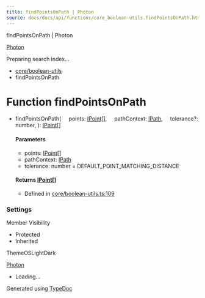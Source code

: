 ```yaml
---
title: findPointsOnPath | Photon
source: docs/docs/api/functions/core_boolean-utils.findPointsOnPath.html
---
```


findPointsOnPath | Photon

[Photon](../index.md)




Preparing search index...

* [core/boolean-utils](../modules/core_boolean-utils.md)
* findPointsOnPath

# Function findPointsOnPath

* findPointsOnPath(
      points: [IPoint](../interfaces/core_schema.IPoint.md)[],
      pathContext: [IPath](../interfaces/core_schema.IPath.md),
      tolerance?: number,
  ): [IPoint](../interfaces/core_schema.IPoint.md)[]

  #### Parameters

  + points: [IPoint](../interfaces/core_schema.IPoint.md)[]
  + pathContext: [IPath](../interfaces/core_schema.IPath.md)
  + tolerance: number = DEFAULT\_POINT\_MATCHING\_DISTANCE

  #### Returns [IPoint](../interfaces/core_schema.IPoint.md)[]

  + Defined in [core/boolean-utils.ts:109](https://github.com/mwhite454/photon/blob/main/packages/photon/src/core/boolean-utils.ts#L109)

### Settings

Member Visibility

* Protected
* Inherited

ThemeOSLightDark

[Photon](../index.md)

* Loading...

Generated using [TypeDoc](https://typedoc.org/)
